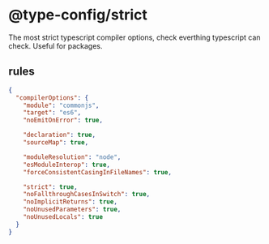 # @type-config/strict

The most strict typescript compiler options, check everthing typescript can check. Useful for packages.

## rules
```json
{
  "compilerOptions": {
    "module": "commonjs",
    "target": "es6",
    "noEmitOnError": true,

    "declaration": true,
    "sourceMap": true,

    "moduleResolution": "node",
    "esModuleInterop": true,
    "forceConsistentCasingInFileNames": true,

    "strict": true,
    "noFallthroughCasesInSwitch": true,
    "noImplicitReturns": true,
    "noUnusedParameters": true,
    "noUnusedLocals": true
  }
}
```

